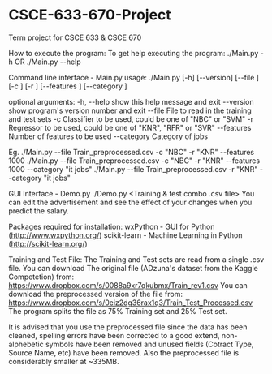 CSCE-633-670-Project
====================

Term project for CSCE 633 &amp; CSCE 670


How to execute the program:
To get help executing the program:
./Main.py -h      OR       ./Main.py --help

Command line interface - Main.py
usage: ./Main.py [-h] [--version] [--file <csv file>] [-c <classifier>]
                 [-r <regressor>] [--features <number of features to be used>]
                 [--category <category>]

optional arguments:
  -h, --help            show this help message and exit
  --version             show program's version number and exit
  --file <csv file>     File to read in the training and test sets
  -c <classifier>       Classifier to be used, could be one of "NBC" or "SVM"
  -r <regressor>        Regressor to be used, could be one of "KNR", "RFR" or
                        "SVR"
  --features <number of features to be used>
                        Number of features to be used
  --category <category>
                        Category of jobs


Eg.
./Main.py --file Train_preprocessed.csv -c "NBC" -r "KNR" --features 1000
./Main.py --file Train_preprocessed.csv -c "NBC" -r "KNR" --features 1000 --category "it jobs"
./Main.py --file Train_preprocessed.csv -r "KNR"  --category "it jobs"

GUI Interface - Demo.py
./Demo.py <Training & test combo .csv file>
You can edit the advertisement and see the effect of your changes when you predict the salary.

Packages required for installation:
wxPython - GUI for Python (http://www.wxpython.org/)
scikit-learn - Machine Learning in Python (http://scikit-learn.org/)


Training and Test File:
The Training and Test sets are read from a single .csv file.
You can download The original file (ADzuna's dataset from the Kaggle Competetion) from: https://www.dropbox.com/s/0088a9xr7qkubmx/Train_rev1.csv
You can download the preprocessed version of the file from: https://www.dropbox.com/s/0eiz2dg36rax1q3/Train_Test_Processed.csv
The program splits the file as 75% Training set and 25% Test set.

It is advised that you use the preprocessed file since the data has been cleaned, spelling errors have been corrected to a good extend, non-alphebetic symbols have been removed and unused fields (Cotract Type, Source Name, etc) have been removed. Also the preprocessed file is considerably smaller at ~335MB.

